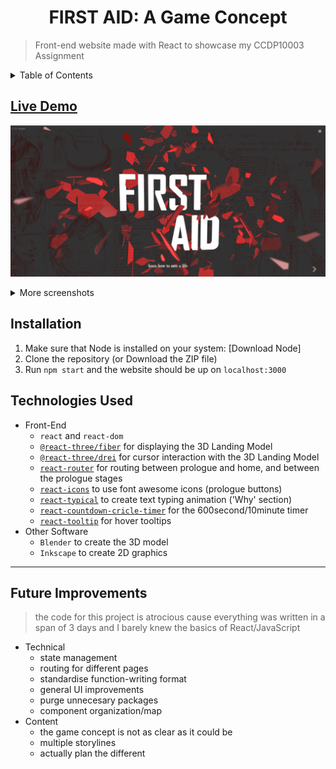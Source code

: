 <h1 align="center"> FIRST AID: A Game Concept </h1>

> Front-end website made with React to showcase my CCDP10003 Assignment

<details>
<summary>Table of Contents</summary>

- [Live Demo](#live-demo)
- [Installation](#installation)
- [Technologies Used](#technologies-used)
- [Future Improvements](#future-improvements)

</details>

## [Live Demo](https://firstaidgameconcept.netlify.app/)
![](/images/2021-09-04-12-49-37.png)

<details>
<summary>More screenshots</summary>

![](/images/2021-09-04-12-50-20.png)
![](/images/2021-09-04-12-50-48.png)

</details>

## Installation
1. Make sure that Node is installed on your system: [Download Node]
2. Clone the repository (or Download the ZIP file)
3. Run `npm start` and the website should be up on `localhost:3000`

## Technologies Used
- Front-End
  - `react` and `react-dom`
  - [`@react-three/fiber`](https://docs.pmnd.rs/react-three-fiber/getting-started/introduction) for displaying the 3D Landing Model
  - [`@react-three/drei`](https://docs.pmnd.rs/drei/introduction) for cursor interaction with the 3D Landing Model
  - [`react-router`](https://reactrouter.com/web/guides/quick-start) for routing between prologue and home, and between the prologue stages
  - [`react-icons`](https://react-icons.github.io/react-icons) to use font awesome icons (prologue buttons)
  - [`react-typical`](https://github.com/catalinmiron/react-typical) to create text typing animation ('Why' section)
  - [`react-countdown-cricle-timer`](https://github.com/vydimitrov/react-countdown-circle-timer) for the 600second/10minute timer
  - [`react-tooltip`](https://github.com/wwayne/react-tooltip) for hover tooltips
- Other Software
  - `Blender` to create the 3D model
  - `Inkscape` to create 2D graphics

---

## Future Improvements
> the code for this project is atrocious cause everything was written in a span of 3 days and I barely knew the basics of React/JavaScript
* Technical
  * state management
  * routing for different pages
  * standardise function-writing format
  * general UI improvements
  * purge unnecesary packages
  * component organization/map
* Content
  * the game concept is not as clear as it could be
  * multiple storylines
  * actually plan the different 